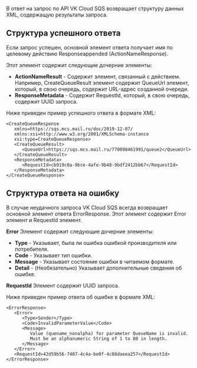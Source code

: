 В ответ на запрос по API VK Cloud SQS возвращает структуру данных XML, содержащую результаты запроса.

## Структура успешного ответа

Если запрос успешен, основной элемент ответа получает имя по целевому действию Responseappended (ActionNameResponse).

Этот элемент содержит следующие дочерние элементы:

- **ActionNameResult** \- Содержит элемент, связанный с действием. Например, CreateQueueResult элемент содержит QueueUrl элемент, который, в свою очередь, содержит URL-адрес созданной очереди.
- **ResponseMetadata** \- Содержит RequestId, который, в свою очередь, содержит UUID запроса.

Ниже приведен пример успешного ответа в формате XML:

```
<CreateQueueResponse
   xmlns=https://sqs.mcs.mail.ru/doc/2019-12-07/
   xmlns:xsi=http://www.w3.org/2001/XMLSchema-instance
   xsi:type=CreateQueueResponse>
   <CreateQueueResult>
      <QueueUrl>https://sqs.mcs.mail.ru/770098461991/queue2</QueueUrl>
   </CreateQueueResult>
   <ResponseMetadata>
      <RequestId>cb919c0a-9bce-4afe-9b48-9bdf2412bb67</RequestId>
   </ResponseMetadata>
</CreateQueueResponse>
```

## Структура ответа на ошибку

В случае неудачного запроса VK Cloud SQS всегда возвращает основной элемент ответа ErrorResponse. Этот элемент содержит Error элемент и RequestId элемент.

**Error** Элемент содержит следующие дочерние элементы:

- **Type** \- Указывает, была ли ошибка ошибкой производителя или потребителя.
- **Code** \- Указывает тип ошибки.
- **Message** \- Указывает состояние ошибки в читаемом формате.
- **Detail** \- (Необязательно) Указывает дополнительные сведения об ошибке.

**RequestId** Элемент содержит UUID запроса.

Ниже приведен пример ответа об ошибке в формате XML:

```
<ErrorResponse>
   <Error>
      <Type>Sender</Type>
      <Code>InvalidParameterValue</Code>
      <Message>
         Value (quename_nonalpha) for parameter QueueName is invalid.
         Must be an alphanumeric String of 1 to 80 in length.
      </Message>
   </Error>
   <RequestId>42d59b56-7407-4c4a-be0f-4c88daeea257</RequestId>
</ErrorResponse>
```
